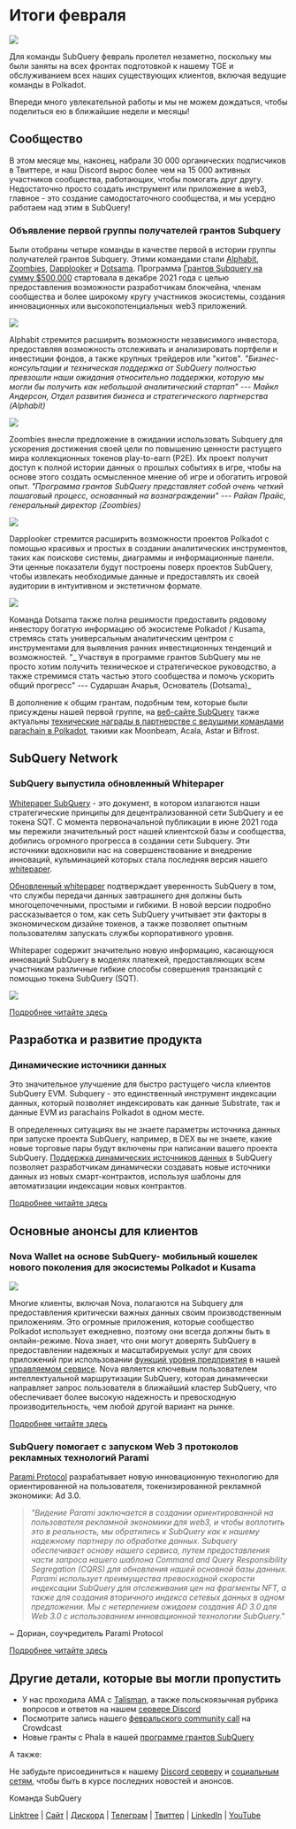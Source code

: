 # Итоги февраля

![](https://miro.medium.com/max/1400/1*T3DLiAKSIy-AjRia_JJjow.png)

Для команды SubQuery февраль пролетел незаметно, поскольку мы были заняты на всех фронтах подготовкой к нашему TGE и обслуживанием всех наших существующих клиентов, включая ведущие команды в Polkadot.

Впереди много увлекательной работы и мы не можем дождаться, чтобы поделиться ею в ближайшие недели и месяцы!

## Сообщество

В этом месяце мы, наконец, набрали 30 000 органических подписчиков в Твиттере, и наш Discord вырос более чем на 15 000 активных участников сообщества, работающих, чтобы помогать друг другу. Недостаточно просто создать инструмент или приложение в web3, главное - это создание самодостаточного сообщества, и мы усердно работаем над этим в SubQuery!

### Объявление первой группы получателей грантов Subquery

Были отобраны четыре команды в качестве первой в истории группы получателей грантов Subquery. Этими командами стали [Alphabit](https://www.polkadata.xyz/), [Zoombies](https://zoombies.world/), [Dapplooker](https://dapplooker.com/) и [Dotsama](http://dotsama.ai/). Программа [Грантов Subquery на сумму $500,000](https://subquery.network/grants) стартовала в декабре 2021 года с целью предоставления возможности разработчикам блокчейна, членам сообщества и более широкому кругу участников экосистемы, создания инновационных или высокопотенциальных web3 приложений.

![](https://miro.medium.com/max/1400/1*tBnWK4svpGbGuP3mCXyGDg.png)

Alphabit стремится расширить возможности независимого инвестора, предоставляя возможность отслеживать и анализировать портфели и инвестиции фондов, а также крупных трейдеров или "китов". _"Бизнес-консультации и техническая поддержка от SubQuery полностью превзошли наши ожидания относительно поддержки, которую мы могли бы получить как небольшой аналитический стартап" --- Майкл Андерсон, Отдел развития бизнеса и стратегического партнерства (Alphabit)_

![](https://miro.medium.com/max/1400/1*TpHBDhA7WqNGTOxz9LpifQ.png)

Zoombies внесли предложение в ожидании использовать Subquery для ускорения достижения своей цели по повышению ценности растущего мира коллекционных токенов play-to-earn (P2E). Их проект получит доступ к полной истории данных о прошлых событиях в игре, чтобы на основе этого создать осмысленное мнение об игре и обогатить игровой опыт. _"Программа грантов SubQuery представляет собой очень четкий пошаговый процесс, основанный на вознаграждении" --- Райан Прайс, генеральный директор (Zoombies)_

![](https://miro.medium.com/max/1400/1*4rPD0g-pC3MOU5M5vAtS4w.png)

Dapplooker стремится расширить возможности проектов Polkadot с помощью красивых и простых в создании аналитических инструментов, таких как поискове системы, диаграммы и информационные панели. Эти ценные показатели будут построены поверх проектов SubQuery, чтобы извлекать необходимые данные и предоставлять их своей аудитории в интуитивном и экстетичном формате.

![](https://miro.medium.com/max/1400/1*kC8QYVvlUZwUfgXTBFQbgg.png)

Команда Dotsama также полна решимости предоставить рядовому инвестору богатую информацию об экосистеме Polkadot / Kusama, стремясь стать универсальным аналитическим центром с инструментами для выявления ранних инвестиционных тенденций и возможностей. "_ Участвуя в программе грантов SubQuery мы не просто хотим получить техническое и стратегическое руководство, а также стремимся стать частью этого сообщества и помочь ускорить общий прогресс" --- Сударшан Ачарья, Основатель (Dotsama)_

В дополнение к общим грантам, подобным тем, которые были присуждены нашей первой группе, на [веб-сайте SubQuery](https://subquery.network/grants) также актуальны [технические награды в партнерстве с ведущими командами parachain в Polkadot](../blogs/20220127-grants-bounties.md), такими как Moonbeam, Acala, Astar и Bifrost.

## SubQuery Network

### SubQuery выпустила обновленный Whitepaper

[Whitepaper SubQuery](https://static.subquery.network/whitepaper.pdf) - это документ, в котором излагаются наши стратегические принципы для децентрализованной сети SubQuery и ее токена SQT. С момента первоначальной публикации в июне 2021 года мы пережили значительный рост нашей клиентской базы и сообщества, добились огромного прогресса в создании сети Subquery. Эти источники вдохновили нас на совершенствование и внедрение инноваций, кульминацией которых стала последняя версия нашего [whitepaper](https://static.subquery.network/whitepaper.pdf).

[Обновленный whitepaper](https://static.subquery.network/whitepaper.pdf) подтверждает уверенность SubQuery в том, что службы передачи данных завтрашнего дня должны быть многоцепочечными, простыми и гибкими. В новой версии подробно рассказывается о том, как сеть SubQuery учитывает эти факторы в экономическом дизайне токенов, а также позволяет опытным пользователям запускать службы корпоративного уровня.

Whitepaper содержит значительно новую информацию, касающуюся инноваций SubQuery в моделях платежей, предоставляющих всем участникам различные гибкие способы совершения транзакций с помощью токена SubQuery (SQT).

![](https://miro.medium.com/max/1400/1*EhLefs3-lb47y2LC4Z6jWA.png)

[Подробнее читайте здесь](../blogs/20220216-whitepaper-update.md)

## Разработка и развитие продукта

### Динамические источники данных

Это значительное улучшение для быстро растущего числа клиентов SubQuery EVM. Subquery - это единственный инструмент индексации данных, который позволяет индексировать как данные Substrate, так и данные EVM из parachains Polkadot в одном месте.

В определенных ситуациях вы не знаете параметры источника данных при запуске проекта SubQuery, например, в DEX вы не знаете, какие новые торговые пары будут включены при написании вашего проекта SubQuery. [Поддержка динамических источников данных](https://university.subquery.network/build/dynamicdatasources.html) в SubQuery позволяет разработчикам динамически создавать новые источники данных из новых смарт-контрактов, используя шаблоны для автоматизации индексации новых контрактов.

[Подробнее читайте здесь](https://university.subquery.network/build/dynamicdatasources.html)

## Основные анонсы для клиентов

### Nova Wallet на основе SubQuery- мобильный кошелек нового поколения для экосистемы Polkadot и Kusama

![](https://miro.medium.com/max/1400/1*NkYmEpYLpZYFRkANrvpwPw.png)

Многие клиенты, включая Nova, полагаются на Subquery для предоставления критически важных данных своим производственным приложениям. Это огромные приложения, которые сообщество Polkadot использует ежедневно, поэтому они всегда должны быть в онлайн-режиме. Nova знает, что они могут доверять SubQuery в предоставлении надежных и масштабируемых услуг для своих приложений при использовании [функций уровня предприятия](https://blog.subquery.network/blogs/20211228-enterprise-hosted.html) в нашей [управляемом сервисе](https://project.subquery.network/). Nova является ключевым пользователем интеллектуальной маршрутизации SubQuery, которая динамически направляет запрос пользователя в ближайший кластер SubQuery, что обеспечивает более высокую надежность и превосходную производительность, чем любой другой вариант на рынке.

[Подробнее читайте здесь](../customer_announcements/20220210-nova-wallet.md)

### SubQuery помогает с запуском Web 3 протоколов рекламных технологий Parami

[Parami Protocol](https://parami.io/) разрабатывает новую инновационную технологию для ориентированной на пользователя, токенизированной рекламной экономики: Ad 3.0.

> _"Видение Parami заключается в создании ориентированной на пользователя рекламной экономики для web3, и чтобы воплотить это в реальность, мы обратились к SubQuery как к нашему надежному партнеру по обработке данных. Subquery обеспечивает основу нашего сервиса, путем предоставления части запроса нашего шаблона Command and Query Responsibility Segregation (CQRS) для обновления нашей основной базы данных. Parami использует преимущества превосходной скорости индексации SubQuery для отслеживания цен на фрагменты NFT, а также для создания вторичного индекса сетевых данных в одном предложении. Мы с нетерпением ожидаем создания AD 3.0 для Web 3.0 с использованием инновационной технологии SubQuery."_

~ Дориан, соучредитель Parami Protocol

[Подробнее читайте здесь](../customer_announcements/20220222-parami.md)

## Другие детали, которые вы могли пропустить

- У нас проходила АМА с [Talisman](https://talisman.xyz/), а также польскоязычная рубрика вопросов и ответов на нашем [сервере Discord](https://discord.com/channels/796198414798028831/796198414798028834)
- Посмотрите запись нашего [февральского community call](https://www.crowdcast.io/e/subquery-sessions-february) на Crowdcast
- Новые гранты с Phala в нашей [программе грантов SubQuery](https://subquery.network/grants)

А также:

Не забудьте присоединиться к нашему [Discord серверу](https://discord.com/invite/subquery) и [социальным сетям](https://linktr.ee/subquerynetwork), чтобы быть в курсе последних новостей и анонсов.

Команда SubQuery

[Linktree](https://linktr.ee/subquerynetwork) | [Сайт](https://subquery.network/) | [Дискорд](https://discord.com/invite/78zg8aBSMG) | [Телеграм](https://t.me/subquerynetwork) | [Твиттер](https://twitter.com/subquerynetwork) | [LinkedIn](https://www.linkedin.com/company/subquery) | [YouTube](https://www.youtube.com/channel/UCi1a6NUUjegcLHDFLr7CqLw)

